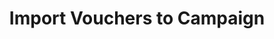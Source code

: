 ---
title: Import Vouchers to Campaign
type: endpoint
category: 639ba2628407100061f5faac
slug: import-vouchers-to-campaign
parentDoc: 639ba2658407100061f5faaf
hidden: false
order: 8
---